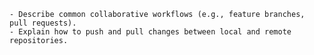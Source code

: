 
    - Describe common collaborative workflows (e.g., feature branches, pull requests).
    - Explain how to push and pull changes between local and remote repositories.